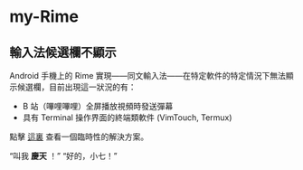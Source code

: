 # my-Rime

## 輸入法候選欄不顯示

Android 手機上的 Rime 實現——同文輸入法——在特定軟件的特定情況下無法顯示候選欄，目前出現這一狀況的有：

* B 站（嗶哩嗶哩）全屏播放視頻時發送彈幕
* 具有 Terminal 操作界面的終端類軟件 (VimTouch, Termux)

點擊 [這裏](https://gist.github.com/) 查看一個臨時性的解決方案。

“叫我 **慶天** ！” “好的，小七！”